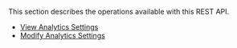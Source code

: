 This section describes the operations available with this REST API.

* [View Analytics Settings](#view-analytics-settings)
* [Modify Analytics Settings](#modify-analytics-settings)